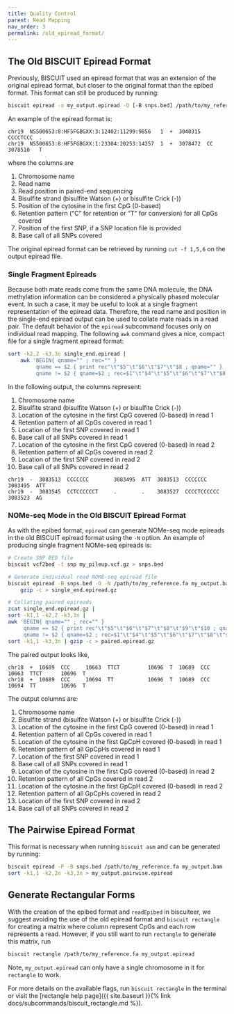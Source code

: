 ```yaml
---
title: Quality Control
parent: Read Mapping
nav_order: 3
permalink: /old_epiread_format/
---
```


## The Old BISCUIT Epiread Format

Previously, BISCUIT used an epiread format that was an extension of the original epiread format, but closer to the
original format than the epibed format. This format can still be produced by running:
```bash
biscuit epiread -o my_output.epiread -O [-B snps.bed] /path/to/my_reference.fa my_output.bam
```

An example of the epiread format is:
```
chr19  NS500653:8:HF5FGBGXX:3:12402:11299:9856   1  +  3040315  CCCCTCCC  .         .
chr19  NS500653:8:HF5FGBGXX:1:23304:20253:14257  1  +  3078472  CC        3078510   T
```
where the columns are

  1. Chromosome name
  2. Read name
  3. Read position in paired-end sequencing
  4. Bisulfite strand (bisulfite Watson (+) or bisulfite Crick (-))
  5. Position of the cytosine in the first CpG (0-based)
  6. Retention pattern (“C” for retention or “T” for conversion) for all CpGs covered
  7. Position of the first SNP, if a SNP location file is provided
  8. Base call of all SNPs covered

The original epiread format can be retrieved by running `cut -f 1,5,6` on the output epiread file.

### Single Fragment Epireads

Because both mate reads come from the same DNA molecule, the DNA methylation information can be considered a physically
phased molecular event. In such a case, it may be useful to look at a single fragment representation of the epiread
data. Therefore, the read name and position in the single-end epiread output can be used to collate mate reads in a read
pair. The default behavior of the `epiread` subcommand focuses only on individual read mapping. The following `awk`
command gives a nice, compact file for a single fragment epiread format:
```bash
sort -k2,2 -k3,3n single_end.epiread |
    awk 'BEGIN{ qname="" ; rec="" }
         qname == $2 { print rec"\t"$5"\t"$6"\t"$7"\t"$8 ; qname="" }
         qname != $2 { qname=$2 ; rec=$1"\t"$4"\t"$5"\t"$6"\t"$7"\t"$8 ; pair=$3}'
```

In the following output, the columns represent:

  1. Chromosome name
  2. Bisulfite strand (bisulfite Watson (+) or bisulfite Crick (-))
  3. Location of the cytosine in the first CpG covered (0-based) in read 1
  4. Retention pattern of all CpGs covered in read 1
  5. Location of the first SNP covered in read 1
  6. Base call of all SNPs covered in read 1
  7. Location of the cytosine in the first CpG covered (0-based) in read 2
  8. Retention pattern of all CpGs covered in read 2
  9. Location of the first SNP covered in read 2
  10. Base call of all SNPs covered in read 2

```
chr19  -  3083513  CCCCCCC        3083495  ATT  3083513  CCCCCCC      3083495  ATT
chr19  -  3083545  CCTCCCCCCT     .        .    3083527  CCCCTCCCCCC  3083523  AG
```
### NOMe-seq Mode in the Old BISCUIT Epiread Format

As with the epibed format, `epiread` can generate NOMe-seq mode epireads in the old BISCUIT epiread format using the
`-N` option. An example of producing single fragment NOMe-seq epireads is:
```bash
# Create SNP BED file
biscuit vcf2bed -t snp my_pileup.vcf.gz > snps.bed

# Generate individual read NOME-seq epiread file
biscuit epiread -B snps.bed -O -N /path/to/my_reference.fa my_output.bam |
    gzip -c > single_end.epiread.gz

# Collating paired epireads
zcat single_end.epiread.gz |
sort -k1,1 -k2,2 -k3,3n |
awk 'BEGIN{ qname="" ; rec="" }
     qname == $2 { print rec"\t"$5"\t"$6"\t"$7"\t"$8"\t"$9"\t"$10 ; qname="" }
     qname != $2 { qname=$2 ; rec=$1"\t"$4"\t"$5"\t"$6"\t"$7"\t"$8"\t"$9"\t"$10 ; pair=$3}' |
sort -k1,1 -k3,3n | gzip -c > paired.epiread.gz
```

The paired output looks like,
```
chr18  +  10689  CCC     10663  TTCT         10696  T  10689  CCC    10663  TTCT      10696  T
chr18  +  10689  CCC     10694  TT           10696  T  10689  CCC    10694  TT        10696  T
```

The output columns are:

  1. Chromosome name
  2. Bisulfite strand (bisulfite Watson (+) or bisulfite Crick (-))
  3. Location of the cytosine in the first CpG covered (0-based) in read 1
  4. Retention pattern of all CpGs covered in read 1
  5. Location of the cytosine in the first GpCpH covered (0-based) in read 1
  6. Retention pattern of all GpCpHs covered in read 1
  7. Location of the first SNP covered in read 1
  8. Base call of all SNPs covered in read 1
  9. Location of the cytosine in the first CpG covered (0-based) in read 2
  10. Retention pattern of all CpGs covered in read 2
  11. Location of the cytosine in the first GpCpH covered (0-based) in read 2
  12. Retention pattern of all GpCpHs covered in read 2
  13. Location of the first SNP covered in read 2
  14. Base call of all SNPs covered in read 2

## The Pairwise Epiread Format

This format is necessary when running `biscuit asm` and can be generated by running:
```bash
biscuit epiread -P -B snps.bed /path/to/my_reference.fa my_output.bam | \
sort -k1,1 -k2,2n -k3,3n > my_output.pairwise.epiread
```

## Generate Rectangular Forms

With the creation of the epibed format and `readEpibed` in biscuiteer, we suggest avoiding the use of the old epiread
format and `biscuit rectangle` for creating a matrix where column represent CpGs and each row represents a read.
However, if you still want to run `rectangle` to generate this matrix, run
```bash
biscuit rectangle /path/to/my_reference.fa my_output.epiread
```

Note, `my_output.epiread` can only have a single chromosome in it for `rectangle` to work.

For more details on the available flags, run `biscuit rectangle` in the terminal or visit the
[rectangle help page]({{ site.baseurl }}{% link docs/subcommands/biscuit_rectangle.md %}).

